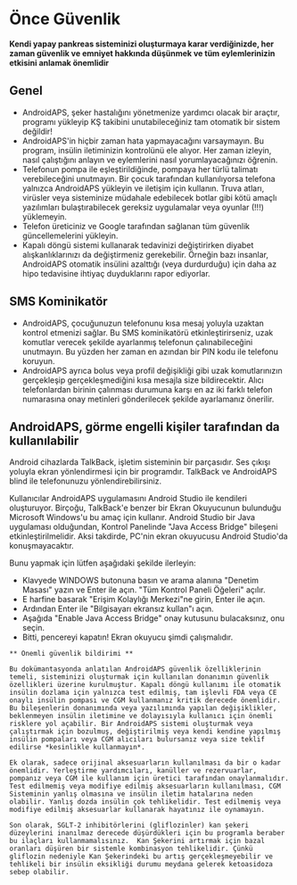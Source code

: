 # Önce Güvenlik

**Kendi yapay pankreas sisteminizi oluşturmaya karar verdiğinizde, her zaman güvenlik ve emniyet hakkında düşünmek ve tüm eylemlerinizin etkisini anlamak önemlidir**

## Genel

- AndroidAPS, şeker hastalığını yönetmenize yardımcı olacak bir araçtır, programı yükleyip KŞ takibini unutabileceğiniz tam otomatik bir sistem değildir!
- AndroidAPS'in hiçbir zaman hata yapmayacağını varsaymayın. Bu program, insülin iletiminizin kontrolünü ele alıyor. Her zaman izleyin, nasıl çalıştığını anlayın ve eylemlerini nasıl yorumlayacağınızı öğrenin.
- Telefonun pompa ile eşleştirildiğinde, pompaya her türlü talimatı verebileceğini unutmayın. Bir çocuk tarafından kullanılıyorsa telefona yalnızca AndroidAPS yükleyin ve iletişim için kullanın. Truva atları, virüsler veya sisteminize müdahale edebilecek botlar gibi kötü amaçlı yazılımları bulaştırabilecek gereksiz uygulamalar veya oyunlar (!!!) yüklemeyin.
- Telefon üreticiniz ve Google tarafından sağlanan tüm güvenlik güncellemelerini yükleyin.
- Kapalı döngü sistemi kullanarak tedavinizi değiştirirken diyabet alışkanlıklarınızı da değiştirmeniz gerekebilir. Örneğin bazı insanlar, AndroidAPS otomatik insülini azalttığı (veya durdurduğu) için daha az hipo tedavisine ihtiyaç duyduklarını rapor ediyorlar.

## SMS Kominikatör

- AndroidAPS, çocuğunuzun telefonunu kısa mesaj yoluyla uzaktan kontrol etmenizi sağlar. Bu SMS kominikatörü etkinleştirirseniz, uzak komutlar verecek şekilde ayarlanmış telefonun çalınabileceğini unutmayın. Bu yüzden her zaman en azından bir PIN kodu ile telefonu koruyun.
- AndroidAPS ayrıca bolus veya profil değişikliği gibi uzak komutlarınızın gerçekleşip gerçekleşmediğini kısa mesajla size bildirecektir. Alıcı telefonlardan birinin çalınması durumuna karşı en az iki farklı telefon numarasına onay metinleri gönderilecek şekilde ayarlamanız önerilir.

## AndroidAPS, görme engelli kişiler tarafından da kullanılabilir

Android cihazlarda TalkBack, işletim sisteminin bir parçasıdır. Ses çıkışı yoluyla ekran yönlendirmesi için bir programdır. TalkBack ve AndroidAPS blind ile telefonunuzu yönlendirebilirsiniz.

Kullanıcılar AndroidAPS uygulamasını Android Studio ile kendileri oluşturuyor. Birçoğu, TalkBack'e benzer bir Ekran Okuyucunun bulunduğu Microsoft Windows'u bu amaç için kullanır. Android Studio bir Java uygulaması olduğundan, Kontrol Panelinde "Java Access Bridge" bileşeni etkinleştirilmelidir. Aksi takdirde, PC'nin ekran okuyucusu Android Studio'da konuşmayacaktır.

Bunu yapmak için lütfen aşağıdaki şekilde ilerleyin:

- Klavyede WINDOWS butonuna basın ve arama alanına "Denetim Masası" yazın ve Enter ile açın. "Tüm Kontrol Paneli Öğeleri" açılır.
- E harfine basarak "Erişim Kolaylığı Merkezi"ne girin, Enter ile açın.
- Ardından Enter ile "Bilgisayarı ekransız kullan"ı açın.
- Aşağıda "Enable Java Access Bridge" onay kutusunu bulacaksınız, onu seçin.
- Bitti, pencereyi kapatın! Ekran okuyucu şimdi çalışmalıdır.

```{note}
** Önemli güvenlik bildirimi **

Bu dokümantasyonda anlatılan AndroidAPS güvenlik özelliklerinin temeli, sisteminizi oluşturmak için kullanılan donanımın güvenlik özellikleri üzerine kurulmuştur. Kapalı döngü kullanımı ile otomatik insülin dozlama için yalnızca test edilmiş, tam işlevli FDA veya CE onaylı insülin pompası ve CGM kullanmanız kritik derecede önemlidir. Bu bileşenlerin donanımında veya yazılımında yapılan değişiklikler, beklenmeyen insülin iletimine ve dolayısıyla kullanıcı için önemli risklere yol açabilir. Bir AndroidAPS sistemi oluşturmak veya çalıştırmak için bozulmuş, değiştirilmiş veya kendi kendine yapılmış insülin pompaları veya CGM alıcıları bulursanız veya size teklif edilirse *kesinlikle kullanmayın*.

Ek olarak, sadece orijinal aksesuarların kullanılması da bir o kadar önemlidir. Yerleştirme yardımcıları, kanüller ve rezervuarlar, pompanız veya CGM ile kullanım için üretici tarafından onaylanmalıdır. Test edilmemiş veya modifiye edilmiş aksesuarların kullanılması, CGM Sisteminin yanlış olmasına ve insülin iletim hatalarına neden olabilir. Yanlış dozda insülin çok tehlikelidir. Test edilmemiş veya modifiye edilmiş aksesuarlar kullanarak hayatınız ile oynamayın.

Son olarak, SGLT-2 inhibitörlerini (gliflozinler) kan şekeri düzeylerini inanılmaz derecede düşürdükleri için bu programla beraber bu ilaçları kullanmamalısınız.  Kan Şekerini artırmak için bazal oranları düşüren bir sistemle kombinasyon tehlikelidir. Çünkü gliflozin nedeniyle Kan Şekerindeki bu artış gerçekleşmeyebilir ve tehlikeli bir insülin eksikliği durumu meydana gelerek ketoasidoza sebep olabilir.
```
